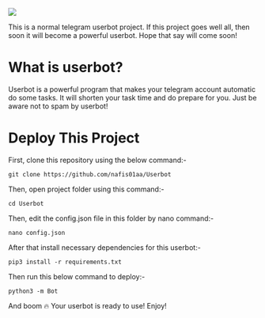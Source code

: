![](https://graph.org/file/4ad2f96955fa9e219a0b2.jpg)

This is a normal telegram userbot project. If this project goes well all, then soon it will become a powerful userbot. Hope that say will come soon!

# What is userbot?

Userbot is a powerful program that makes your telegram account automatic do some tasks. It will shorten your task time and do prepare for you. Just be aware not to spam by userbot!

# Deploy This Project

First, clone this repository using the below command:-

```
git clone https://github.com/nafis01aa/Userbot
```

Then, open project folder using this command:-

```
cd Userbot
```

Then, edit the config.json file in this folder by nano command:-

```
nano config.json
```

After that install necessary dependencies for this userbot:-

```
pip3 install -r requirements.txt
```

Then run this below command to deploy:-

```
python3 -m Bot
```

And boom 🔥 Your userbot is ready to use! Enjoy!
